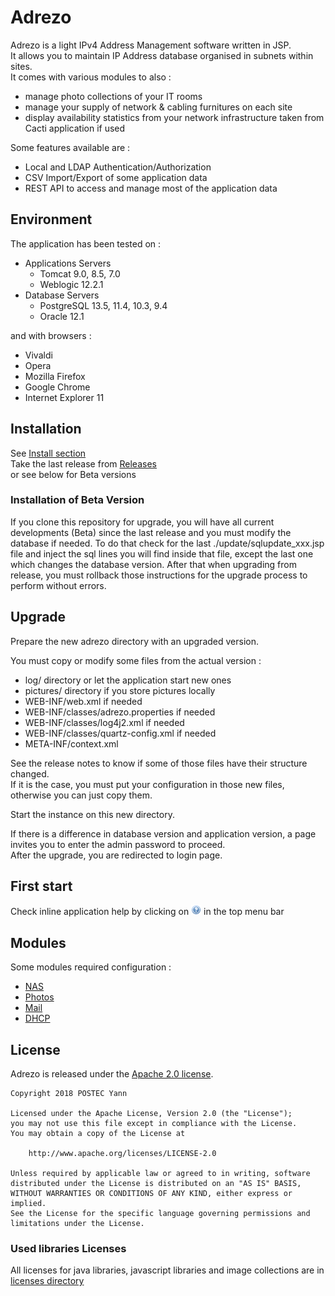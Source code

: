 # Adrezo
Adrezo is a light IPv4 Address Management software written in JSP.  
It allows you to maintain IP Address database organised in subnets within sites.  
It comes with various modules to also :
- manage photo collections of your IT rooms
- manage your supply of network & cabling furnitures on each site
- display availability statistics from your network infrastructure taken from Cacti application if used

Some features available are :
- Local and LDAP Authentication/Authorization
- CSV Import/Export of some application data
- REST API to access and manage most of the application data

## Environment

The application has been tested on :
- Applications Servers
  - Tomcat 9.0, 8.5, 7.0
  - Weblogic 12.2.1
- Database Servers
  - PostgreSQL 13.5, 11.4, 10.3, 9.4
  - Oracle 12.1

and with browsers :
- Vivaldi
- Opera
- Mozilla Firefox
- Google Chrome
- Internet Explorer 11

## Installation

See [Install section](./INSTALL.md)  
Take the last release from [Releases](../../releases)  
or see below for Beta versions

### Installation of Beta Version
If you clone this repository for upgrade, you will have all current developments (Beta) since the last release and you must modify the database if needed.
To do that check for the last ./update/sqlupdate_xxx.jsp file and inject the sql lines you will find inside that file, except the last one which changes the database version.
After that when upgrading from release, you must rollback those instructions for the upgrade process to perform without errors.

## Upgrade

Prepare the new adrezo directory with an upgraded version.

You must copy or modify some files from the actual version :
- log/ directory or let the application start new ones
- pictures/ directory if you store pictures locally
- WEB-INF/web.xml if needed
- WEB-INF/classes/adrezo.properties if needed
- WEB-INF/classes/log4j2.xml if needed
- WEB-INF/classes/quartz-config.xml if needed
- META-INF/context.xml

See the release notes to know if some of those files have their structure changed.  
If it is the case, you must put your configuration in those new files, otherwise you can just copy them.

Start the instance on this new directory.

If there is a difference in database version and application version, a page invites you to enter the admin password to proceed.  
After the upgrade, you are redirected to login page.

## First start

Check inline application help by clicking on ![Help Icon](./icon_help.png) in the top menu bar

## Modules

Some modules required configuration :
- [NAS](./modules/NAS.md)
- [Photos](./modules/photos.md)
- [Mail](./modules/mail.md)
- [DHCP](./modules/DHCP.md)

## License

Adrezo is released under the [Apache 2.0 license](./LICENSE).

````
Copyright 2018 POSTEC Yann

Licensed under the Apache License, Version 2.0 (the "License");
you may not use this file except in compliance with the License.
You may obtain a copy of the License at

    http://www.apache.org/licenses/LICENSE-2.0

Unless required by applicable law or agreed to in writing, software
distributed under the License is distributed on an "AS IS" BASIS,
WITHOUT WARRANTIES OR CONDITIONS OF ANY KIND, either express or implied.
See the License for the specific language governing permissions and
limitations under the License.
````

### Used libraries Licenses
All licenses for java libraries, javascript libraries and image collections are in [licenses directory](./licenses/README.md)
